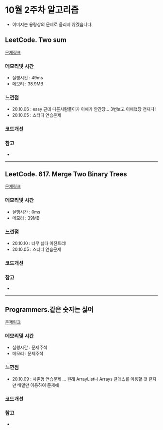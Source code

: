 # 10월 2주차 알고리즘

* 이미지는 용량상의 문제로 올리지 않겠습니다.

## LeetCode. Two sum

[문제링크](https://leetcode.com/problems/two-sum/)

### 메모리및 시간
* 실행시간 : 49ms
* 메모리 : 38.9MB 

### 느낀점
* 20.10.06 : easy 근데 다른사람풀이가 이해가 안간당... 3번보고 이해했당 천재다!
* 20.10.05 : 스터디 연습문제 

### 코드개선 


### 참고
*

---

## LeetCode. 617. Merge Two Binary Trees

[문제링크](https://leetcode.com/problems/merge-two-binary-trees/)

### 메모리및 시간
* 실행시간 : 0ms
* 메모리 : 39MB

### 느낀점
* 20.10.10 : 너무 싫다 이진트리!
* 20.10.05 : 스터디 연습문제 

### 코드개선 


### 참고
*

---

## Programmers.같은 숫자는 싫어 

[문제링크](https://programmers.co.kr/learn/courses/30/lessons/12906)

### 메모리및 시간
* 실행시간 : 문제주석 
* 메모리 : 문제주석 

### 느낀점
* 20.10.09 : 사촌형 연습문제 ... 원래 ArrayList나 Arrays 클래스를 이용할 것 같지만 배열만 이용하여 문제해

### 코드개선 


### 참고
*

